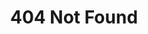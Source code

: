 ---
title: 404 Not Found
comments: false
permalink: /404
description: "Cannot find the page you want :("
---